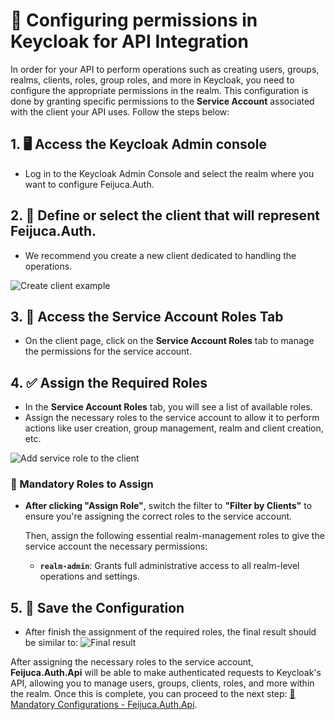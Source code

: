 # 🔑 Configuring permissions in Keycloak for API Integration

In order for your API to perform operations such as creating users, groups, realms, clients, roles, group roles, and more in Keycloak, you need to configure the appropriate permissions in the realm. This configuration is done by granting specific permissions to the **Service Account** associated with the client your API uses. Follow the steps below:

## 1. 🖥️ Access the Keycloak Admin console
- Log in to the Keycloak Admin Console and select the realm where you want to configure Feijuca.Auth.

## 2. 📄 Define or select the client that will represent Feijuca.Auth.
- We recommend you create a new client dedicated to handling the operations.

![Create client example](https://res.cloudinary.com/dbyrluup1/image/upload/sgm76xrjufxskg9dy7ed.jpg "Example of client configuration in Keycloak")

## 3. 🔧 Access the **Service Account Roles** Tab
- On the client page, click on the **Service Account Roles** tab to manage the permissions for the service account.

## 4. ✅ Assign the Required Roles
- In the **Service Account Roles** tab, you will see a list of available roles.
- Assign the necessary roles to the service account to allow it to perform actions like user creation, group management, realm and client creation, etc.

![Add service role to the client](https://res.cloudinary.com/dbyrluup1/image/upload/tck5z6yhvqhxdq8aciqo.jpg "Add service role to the client")

### 📜 Mandatory Roles to Assign
- **After clicking "Assign Role"**, switch the filter to **"Filter by Clients"** to ensure you're assigning the correct roles to the service account.

  Then, assign the following essential realm-management roles to give the service account the necessary permissions:

  - **`realm-admin`**: Grants full administrative access to all realm-level operations and settings.

## 5. 💾 Save the Configuration
- After finish the assignment of the required roles, the final result should be similar to: 
![Final result](https://res.cloudinary.com/dbyrluup1/image/upload/cguwlrnek8q2fzyyam0j.jpg "Roles services added to the client")

After assigning the necessary roles to the service account, **Feijuca.Auth.Api** will be able to make authenticated requests to Keycloak's API, allowing you to manage users, groups, clients, roles, and more within the realm. Once this is complete, you can proceed to the next step: [🔗 Mandatory Configurations - Feijuca.Auth.Api](/docs/feijucaMandatoryConfigs.html).
